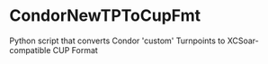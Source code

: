 # CondorNewTPToCupFmt
Python script that converts Condor 'custom' Turnpoints to XCSoar-compatible CUP Format
